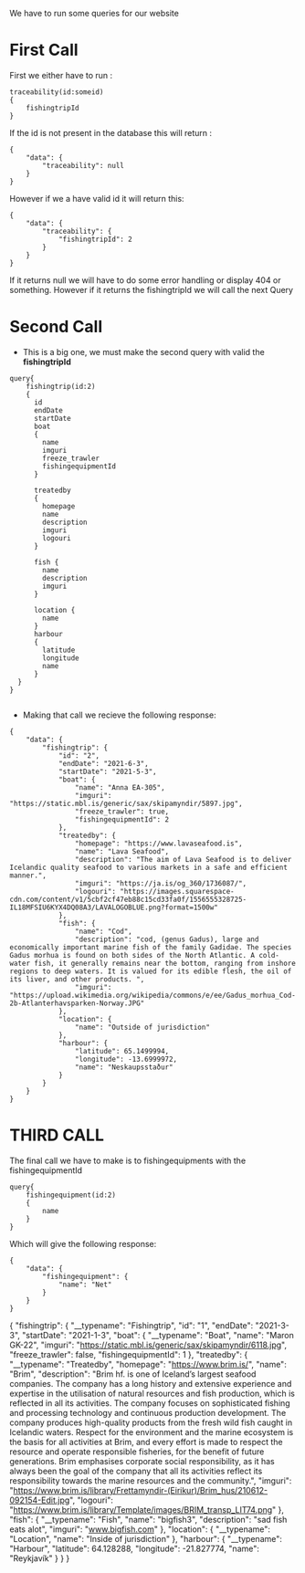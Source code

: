 We have to run some queries for our website

# First Call #

First we either have to run :
```
traceability(id:someid)
{
    fishingtripId
}
```

If the id is not present in the database this will return :
```
{
    "data": {
        "traceability": null
    }
}

```

However if we a have valid id it will return this: 
```
{
    "data": {
        "traceability": {
            "fishingtripId": 2
        }
    }
}

```

If it returns null we will have to do some error handling or display 404 or something. However if it returns the fishingtripId we will call the next Query

# Second Call #
- This is a big one, we must make the second query with valid the **fishingtripId**
```
query{
    fishingtrip(id:2) 
    {
      id
      endDate
      startDate
      boat 
      {
        name
        imguri
        freeze_trawler
        fishingequipmentId    
      }

      treatedby 
      {
        homepage
        name
        description
        imguri
        logouri
      }

      fish {
        name
        description
        imguri
      }

      location {
        name
      }
      harbour 
      {
        latitude
        longitude
        name
      }
  }  
}
  

```


- Making that call we recieve the following response:

```
{
    "data": {
        "fishingtrip": {
            "id": "2",
            "endDate": "2021-6-3",
            "startDate": "2021-5-3",
            "boat": {
                "name": "Anna EA-305",
                "imguri": "https://static.mbl.is/generic/sax/skipamyndir/5897.jpg",
                "freeze_trawler": true,
                "fishingequipmentId": 2
            },
            "treatedby": {
                "homepage": "https://www.lavaseafood.is",
                "name": "Lava Seafood",
                "description": "The aim of Lava Seafood is to deliver Icelandic quality seafood to various markets in a safe and efficient manner.",
                "imguri": "https://ja.is/og_360/1736087/",
                "logouri": "https://images.squarespace-cdn.com/content/v1/5cbf2cf47eb88c15cd33fa0f/1556555328725-IL18MFSIU6KYX4DQ08A3/LAVALOGOBLUE.png?format=1500w"
            },
            "fish": {
                "name": "Cod",
                "description": "cod, (genus Gadus), large and economically important marine fish of the family Gadidae. The species Gadus morhua is found on both sides of the North Atlantic. A cold-water fish, it generally remains near the bottom, ranging from inshore regions to deep waters. It is valued for its edible flesh, the oil of its liver, and other products. ",
                "imguri": "https://upload.wikimedia.org/wikipedia/commons/e/ee/Gadus_morhua_Cod-2b-Atlanterhavsparken-Norway.JPG"
            },
            "location": {
                "name": "Outside of jurisdiction"
            },
            "harbour": {
                "latitude": 65.1499994,
                "longitude": -13.6999972,
                "name": "Neskaupsstaður"
            }
        }
    }
}
```

# THIRD CALL #
The final call we have to make is to fishingequipments with the fishingequipmentId
```
query{
    fishingequipment(id:2)
    {
        name
    }
}
```

Which will give the following response: 
```
{
    "data": {
        "fishingequipment": {
            "name": "Net"
        }
    }
}
```

{
    "fishingtrip": {
        "__typename": "Fishingtrip",
        "id": "1",
        "endDate": "2021-3-3",
        "startDate": "2021-1-3",
        "boat": {
            "__typename": "Boat",
            "name": "Maron GK-22",
            "imguri": "https://static.mbl.is/generic/sax/skipamyndir/6118.jpg",
            "freeze_trawler": false,
            "fishingequipmentId": 1
        },
        "treatedby": {
            "__typename": "Treatedby",
            "homepage": "https://www.brim.is/",
            "name": "Brim",
            "description": "Brim hf. is one of Iceland’s largest seafood companies. The company has a long history and extensive experience and expertise in the utilisation of natural resources and fish production, which is reflected in all its activities. The company focuses on sophisticated fishing and processing technology and continuous production development. The company produces high-quality products from the fresh wild fish caught in Icelandic waters. Respect for the environment and the marine ecosystem is the basis for all activities at Brim, and every effort is made to respect the resource and operate responsible fisheries, for the benefit of future generations. Brim emphasises corporate social responsibility, as it has always been the goal of the company that all its activities reflect its responsibility towards the marine resources and the community.",
            "imguri": "https://www.brim.is/library/Frettamyndir-(Eirikur)/Brim_hus/210612-092154-Edit.jpg",
            "logouri": "https://www.brim.is/library/Template/images/BRIM_transp_LIT74.png"
        },
        "fish": {
            "__typename": "Fish",
            "name": "bigfish3",
            "description": "sad fish eats alot",
            "imguri": "www.bigfish.com"
        },
        "location": {
            "__typename": "Location",
            "name": "Inside of jurisdiction"
        },
        "harbour": {
            "__typename": "Harbour",
            "latitude": 64.128288,
            "longitude": -21.827774,
            "name": "Reykjavík"
        }
    }
}